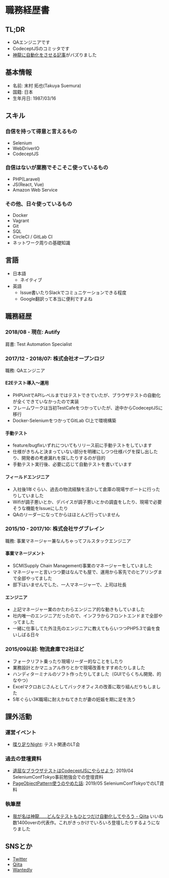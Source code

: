 # 職務経歴書

## TL;DR

- QAエンジニアです
- CodeceptJSのコミッタです
- [神龍に自動化をさせる記事](https://qiita.com/tsuemura/items/56ba9942565963858d8f)がバズりました

## 基本情報

- 名前: 末村 拓也(Takuya Suemura)
- 国籍: 日本
- 生年月日: 1987/03/16

## スキル

### 自信を持って得意と言えるもの

- Selenium
- WebDriverIO
- CodeceptJS

### 自信はないが業務でそこそこ使っているもの

- PHP(Laravel)
- JS(React, Vue)
- Amazon Web Service

### その他、日々使っているもの

- Docker
- Vagrant
- Git
- SQL
- CircleCI / GitLab CI
- ネットワーク周りの基礎知識

## 言語

- 日本語
  - ネイティブ
- 英語
  - Issue書いたりSlackでコミュニケーションできる程度
  - Google翻訳って本当に便利ですよね

## 職務経歴

### 2018/08 - 現在: Autify

肩書: Test Automation Specialist

### 2017/12 - 2018/07: 株式会社オープンロジ

職務: QAエンジニア

#### E2Eテスト導入〜運用

- PHPUnitでAPIレベルまではテストできていたが、ブラウザテストの自動化が全くできていなかったので実装
- フレームワークは当初TestCafeをつかっていたが、途中からCodeceptJSに移行
- Docker-SeleniumをつかってGitLab CI上で環境構築

#### 手動テスト

- feature/bugfixいずれについてもリリース前に手動テストをしています
- 仕様がきちんと決まっていない部分を明確にしつつ仕様バグを探し出したり、開発者の考慮漏れを探したりするのが目的
- 手動テスト実行後、必要に応じて自動テストを書いています

#### フィールドエンジニア

- 入社後1年ぐらい、過去の物流経験を活かして倉庫の現場サポートに行ったりしていました
- Wifiが調子悪いとか、デバイスが調子悪いとかの調査をしたり、現場で必要そうな機能をIssueにしたり
- QAのリーダーになってからはほとんど行っていません

### 2015/10 - 2017/10: 株式会社サグブレイン

職務: 事業マネージャー兼なんちゃってフルスタックエンジニア

#### 事業マネージメント

- SCM(Supply Chain Management)事業のマネージャーをしていました
- マネージャーと言いつつ要はなんでも屋で、運用から客先でのヒアリングまで全部やってました
- 部下はいませんでした、一人マネージャーで、上司は社長

#### エンジニア

- 上記マネージャー業のかたわらエンジニア的な動きもしていました
- 社内唯一のエンジニアだったので、インフラからフロントエンドまで全部やってました
- 一緒に仕事してた外注先のエンジニアに教えてもらいつつPHP5.3で歯を食いしばる日々

### 2015/09以前: 物流倉庫で2社ほど

- フォークリフト乗ったり現場リーダー的なことをしたり
- 業務設計とかマニュアル作りとかで現場改善をすすめたりしました
- ハンディターミナルのソフト作ったりしてました（GUIでらくちん開発、的なやつ）
- Excelマクロおじさんとしてバックオフィスの改善に取り組んだりもしました
- 5年ぐらい3K職場に耐えかねてきたが妻の妊娠を期に足を洗う

## 課外活動

### 運営イベント
* [喋り足りNight](https://shaberitarinight.connpass.com/): テスト関連のLT会

### 過去の登壇資料
* [退屈なブラウザテストはCodeceptJSにやらせよう](https://slideship.com/users/@tsuemura/presentations/2019/03/Fzk5ahAPgaPT1xHDh6dkZd/): 2019/04 SeleniumConfTokyo事前勉強会での登壇資料
* [PageObjectPattern使うのやめた話](https://slideship.com/users/@tsuemura/presentations/2019/04/DJsNSnuZVmoDr2EFMxmWeT/): 2019/05 SeleniumConfTokyoでのLT資料

### 執筆歴
* [我が名は神龍……どんなテストもひとつだけ自動化してやろう - Qiita](https://qiita.com/tsuemura/items/56ba9942565963858d8f) いいね数1400overの代表作。これがきっかけでいろいろ登壇したりするようになりました

## SNSとか

- [Twitter](https://twitter.com/tsueeemura)
- [Qiita](https://qiita.com/tsuemura)
- [Wantedly](https://www.wantedly.com/users/39079305)

